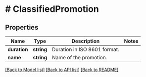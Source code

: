 # # ClassifiedPromotion

## Properties

Name | Type | Description | Notes
------------ | ------------- | ------------- | -------------
**duration** | **string** | Duration in ISO 8601 format. | 
**name** | **string** | Name of the promotion. | 

[[Back to Model list]](../../README.md#documentation-for-models) [[Back to API list]](../../README.md#documentation-for-api-endpoints) [[Back to README]](../../README.md)


